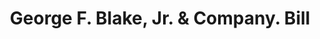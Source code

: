 ---
doi: 10.7916/D8K94KM1
date_other: '1893'
date_other_textual: '1893'
form: printed ephemera
genre:
- Invoices
name:
- George F. Blake, Jr. & Company
object_in_context_url: https://biggert.cul.columbia.edu/items/view/ave_biggert_00528
subject_hierarchical_geographic:
- Worcester, Massachusetts, United States
subject_name:
- George F. Blake, Jr. & Company
title: George F. Blake, Jr. & Company. Bill
sort_title: George F. Blake, Jr. & Company. Bill
call_number: ave_biggert_00528
coordinates:
- 42.266666666666666,-71.8
pid: ave_biggert_00528
identifiers: ave_biggert_00528
thumbnail: https://derivativo-3.library.columbia.edu/iiif/2/ldpd:343735/full/!256,256/0/native.jpg
permalink: "/items/ave_biggert_00528/"
layout: iiif-image-page
---